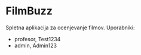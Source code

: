 # FilmBuzz
 Spletna aplikacija za ocenjevanje filmov. 
 Uporabniki:
 - profesor, Test1234
 - admin, Admin123
